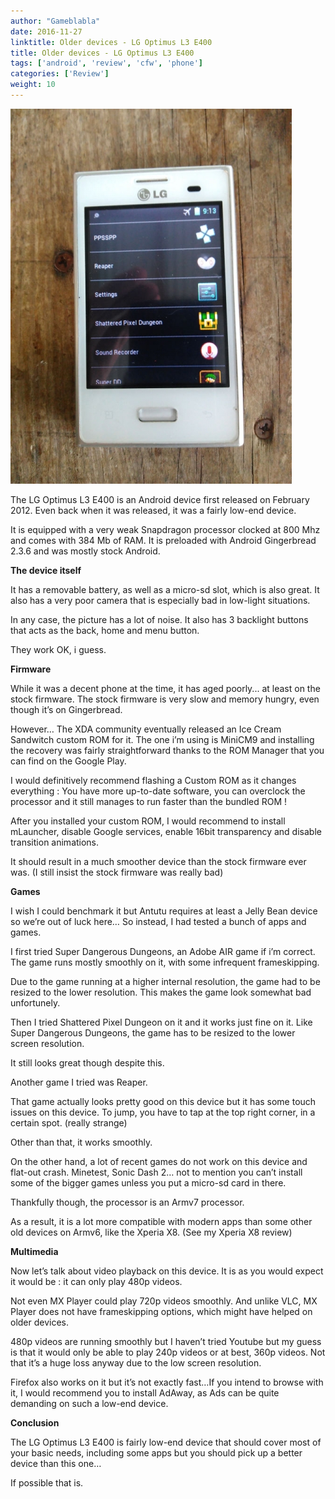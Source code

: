 ```yaml
---
author: "Gameblabla"
date: 2016-11-27
linktitle: Older devices - LG Optimus L3 E400
title: Older devices - LG Optimus L3 E400
tags: ['android', 'review', 'cfw', 'phone']
categories: ['Review']
weight: 10
---
```


![](https://github.com/gameblabla/gameblabla.github.io/raw/simp/blog/images/lge400-scr6_0_o.jpg)

The LG Optimus L3 E400 is an Android device first released on February 2012.
Even back when it was released, it was a fairly low-end device.

It is equipped with a very weak Snapdragon processor clocked at 800 Mhz and comes with 384 Mb of RAM.
It is preloaded with Android Gingerbread 2.3.6 and was mostly stock Android.

**The device itself**

It has a removable battery, as well as a micro-sd slot, which is also great.
It also has a very poor camera that is especially bad in low-light situations.

In any case, the picture has a lot of noise.
It also has 3 backlight buttons that acts as the back, home and menu button.

They work OK, i guess.

**Firmware**

While it was a decent phone at the time, it has aged poorly... at least on the stock firmware.
The stock firmware is very slow and memory hungry, even though it’s on Gingerbread.

However… The XDA community eventually released an Ice Cream Sandwitch custom ROM for it.
The one i’m using is MiniCM9 and installing the recovery was fairly straightforward thanks to the ROM Manager that you can find on the Google Play.

I would definitively recommend flashing a Custom ROM as it changes everything :
You have more up-to-date software, you can overclock the processor and it still manages to run faster than the bundled ROM !

After you installed your custom ROM, I would recommend to install mLauncher,
disable Google services, enable 16bit transparency and disable transition animations.

It should result in a much smoother device than the stock firmware ever was.
(I still insist the stock firmware was really bad)

**Games**

I wish I could benchmark it but Antutu requires at least a Jelly Bean device so we’re out of luck here…
So instead, I had tested a bunch of apps and games.

I first tried Super Dangerous Dungeons, an Adobe AIR game if i’m correct.
The game runs mostly smoothly on it, with some infrequent frameskipping.

Due to the game running at a higher internal resolution, the game had to be resized to the lower resolution.
This makes the game look somewhat bad unfortunely.

Then I tried Shattered Pixel Dungeon on it and it works just fine on it.
Like Super Dangerous Dungeons, the game has to be resized to the lower screen resolution.

It still looks great though despite this.

Another game I tried was Reaper.

That game actually looks pretty good on this device but it has some touch issues on this device.
To jump, you have to tap at the top right corner, in a certain spot. (really strange)

Other than that, it works smoothly.

On the other hand, a lot of recent games do not work on this device and flat-out crash.
Minetest, Sonic Dash 2… not to mention you can’t install some of the bigger games unless you put a micro-sd card in there.

Thankfully though, the processor is an Armv7 processor.

As a result, it is a lot more compatible with modern apps than some other old devices on Armv6, like the Xperia X8.
(See my Xperia X8 review)

**Multimedia**

Now let’s talk about video playback on this device.
It is as you would expect it would be : it can only play 480p videos.

Not even MX Player could play 720p videos smoothly.
And unlike VLC, MX Player does not have frameskipping options, which might have helped on older devices.

480p videos are running smoothly but I haven’t tried Youtube but my guess is that it would only be able to play 240p videos or at best, 360p videos.
Not that it’s a huge loss anyway due to the low screen resolution.

Firefox also works on it but it’s not exactly fast…If you intend to browse with it,
I would recommend you to install AdAway, as Ads can be quite demanding on such a low-end device.

**Conclusion**

The LG Optimus L3 E400 is fairly low-end device that should cover most of your basic needs,
including some apps but you should pick up a better device than this one…

If possible that is.
